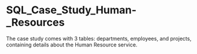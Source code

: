 # SQL_Case_Study_Human-_Resources
The case study comes with 3 tables: departments, employees, and projects, containing details about the Human Resource service.

